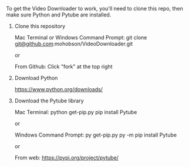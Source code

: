 To get the Video Downloader to work,
you'll need to clone this repo, then
make sure Python and Pytube are installed. 

1. Clone this repository

    Mac Terminal or Windows Command Prompt:
    git clone git@github.com:mohobson/VideoDownloader.git

    or

    From Github:
    Click "fork" at the top right

2. Download Python

    https://www.python.org/downloads/

3. Download the Pytube library

    Mac Terminal:
    python get-pip.py
    pip install Pytube

    or

    Windows Command Prompt:
    py get-pip.py
    py -m pip install Pytube

    or

    From web:
    https://pypi.org/project/pytube/